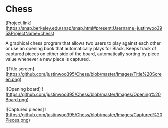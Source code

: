 # Chess
[Project link] (https://snap.berkeley.edu/snap/snap.html#present:Username=justinwoo395&ProjectName=chess)

A graphical chess program that allows two users to play against each other or use an opening book that automatically
plays for Black. Keeps track of captured pieces on either side of the board, automatically sorting by piece value
whenever a new piece is captured. 

![Title screen]
(https://github.com/justinwoo395/Chess/blob/master/Images/Title%20Screen.png)

![Opening board]
!(https://github.com/justinwoo395/Chess/blob/master/Images/Opening%20Board.png)

![Captured pieces]
!(https://github.com/justinwoo395/Chess/blob/master/Images/Captured%20Pieces.png)

